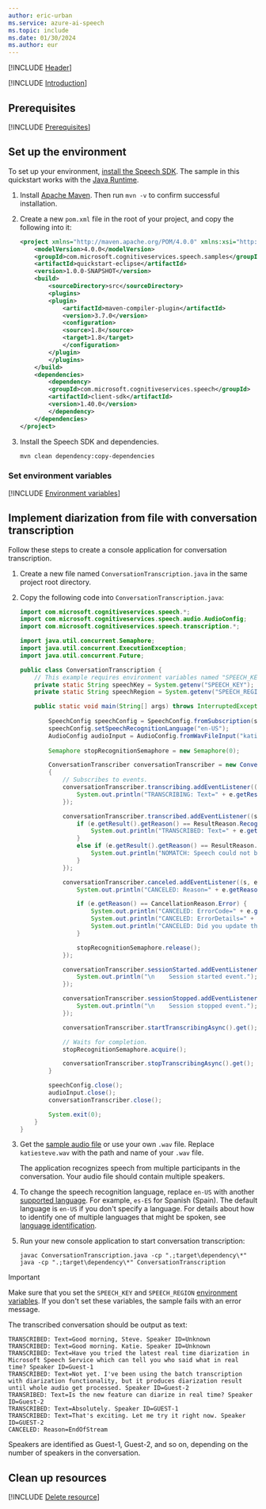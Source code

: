 ```yaml
---
author: eric-urban
ms.service: azure-ai-speech
ms.topic: include
ms.date: 01/30/2024
ms.author: eur
---
```


[!INCLUDE [Header](../../common/java.md)]

[!INCLUDE [Introduction](intro.md)]

## Prerequisites

[!INCLUDE [Prerequisites](../../common/azure-prerequisites.md)]

## Set up the environment

To set up your environment, [install the Speech SDK](~/articles/ai-services/speech-service/quickstarts/setup-platform.md?pivots=programming-language-java&tabs=jre). The sample in this quickstart works with the [Java Runtime](/azure/cognitive-services/speech-service/quickstarts/setup-platform?pivots=programming-language-java&tabs=jre).

1. Install [Apache Maven](https://maven.apache.org/install.html). Then run `mvn -v` to confirm successful installation.

1. Create a new `pom.xml` file in the root of your project, and copy the following into it:

    ```xml
    <project xmlns="http://maven.apache.org/POM/4.0.0" xmlns:xsi="http://www.w3.org/2001/XMLSchema-instance" xsi:schemaLocation="http://maven.apache.org/POM/4.0.0 http://maven.apache.org/xsd/maven-4.0.0.xsd">
        <modelVersion>4.0.0</modelVersion>
        <groupId>com.microsoft.cognitiveservices.speech.samples</groupId>
        <artifactId>quickstart-eclipse</artifactId>
        <version>1.0.0-SNAPSHOT</version>
        <build>
            <sourceDirectory>src</sourceDirectory>
            <plugins>
            <plugin>
                <artifactId>maven-compiler-plugin</artifactId>
                <version>3.7.0</version>
                <configuration>
                <source>1.8</source>
                <target>1.8</target>
                </configuration>
            </plugin>
            </plugins>
        </build>
        <dependencies>
            <dependency>
            <groupId>com.microsoft.cognitiveservices.speech</groupId>
            <artifactId>client-sdk</artifactId>
            <version>1.40.0</version>
            </dependency>
        </dependencies>
    </project>
    ```

1. Install the Speech SDK and dependencies.

    ```console
    mvn clean dependency:copy-dependencies
    ```

### Set environment variables

[!INCLUDE [Environment variables](../../common/environment-variables.md)]

## Implement diarization from file with conversation transcription

Follow these steps to create a console application for conversation transcription.

1. Create a new file named `ConversationTranscription.java` in the same project root directory.

1. Copy the following code into `ConversationTranscription.java`:

    ```java
    import com.microsoft.cognitiveservices.speech.*;
    import com.microsoft.cognitiveservices.speech.audio.AudioConfig;
    import com.microsoft.cognitiveservices.speech.transcription.*;
    
    import java.util.concurrent.Semaphore;
    import java.util.concurrent.ExecutionException;
    import java.util.concurrent.Future;
    
    public class ConversationTranscription {
        // This example requires environment variables named "SPEECH_KEY" and "SPEECH_REGION"
        private static String speechKey = System.getenv("SPEECH_KEY");
        private static String speechRegion = System.getenv("SPEECH_REGION");
    
        public static void main(String[] args) throws InterruptedException, ExecutionException {
            
            SpeechConfig speechConfig = SpeechConfig.fromSubscription(speechKey, speechRegion);
            speechConfig.setSpeechRecognitionLanguage("en-US");
            AudioConfig audioInput = AudioConfig.fromWavFileInput("katiesteve.wav");
            
            Semaphore stopRecognitionSemaphore = new Semaphore(0);
    
            ConversationTranscriber conversationTranscriber = new ConversationTranscriber(speechConfig, audioInput);
            {
                // Subscribes to events.
                conversationTranscriber.transcribing.addEventListener((s, e) -> {
                    System.out.println("TRANSCRIBING: Text=" + e.getResult().getText());
                });
    
                conversationTranscriber.transcribed.addEventListener((s, e) -> {
                    if (e.getResult().getReason() == ResultReason.RecognizedSpeech) {
                        System.out.println("TRANSCRIBED: Text=" + e.getResult().getText() + " Speaker ID=" + e.getResult().getSpeakerId() );
                    }
                    else if (e.getResult().getReason() == ResultReason.NoMatch) {
                        System.out.println("NOMATCH: Speech could not be transcribed.");
                    }
                });
    
                conversationTranscriber.canceled.addEventListener((s, e) -> {
                    System.out.println("CANCELED: Reason=" + e.getReason());
    
                    if (e.getReason() == CancellationReason.Error) {
                        System.out.println("CANCELED: ErrorCode=" + e.getErrorCode());
                        System.out.println("CANCELED: ErrorDetails=" + e.getErrorDetails());
                        System.out.println("CANCELED: Did you update the subscription info?");
                    }
    
                    stopRecognitionSemaphore.release();
                });
    
                conversationTranscriber.sessionStarted.addEventListener((s, e) -> {
                    System.out.println("\n    Session started event.");
                });
    
                conversationTranscriber.sessionStopped.addEventListener((s, e) -> {
                    System.out.println("\n    Session stopped event.");
                });
    
                conversationTranscriber.startTranscribingAsync().get();
    
                // Waits for completion.
                stopRecognitionSemaphore.acquire();
    
                conversationTranscriber.stopTranscribingAsync().get();
            }
    
            speechConfig.close();
            audioInput.close();
            conversationTranscriber.close();
    
            System.exit(0);
        }
    }
    ```

1. Get the [sample audio file](https://github.com/Azure-Samples/cognitive-services-speech-sdk/blob/master/sampledata/audiofiles/katiesteve.wav) or use your own `.wav` file. Replace `katiesteve.wav` with the path and name of your `.wav` file.

   The application recognizes speech from multiple participants in the conversation. Your audio file should contain multiple speakers.

1. To change the speech recognition language, replace `en-US` with another [supported language](/azure/cognitive-services/speech-service/supported-languages). For example, `es-ES` for Spanish (Spain). The default language is `en-US` if you don't specify a language. For details about how to identify one of multiple languages that might be spoken, see [language identification](/azure/cognitive-services/speech-service/language-identification).

1. Run your new console application to start conversation transcription:

   ```console
   javac ConversationTranscription.java -cp ".;target\dependency\*"
   java -cp ".;target\dependency\*" ConversationTranscription
   ```

> [!IMPORTANT]
> Make sure that you set the `SPEECH_KEY` and `SPEECH_REGION` [environment variables](#set-environment-variables). If you don't set these variables, the sample fails with an error message.

The transcribed conversation should be output as text:

```output
TRANSCRIBED: Text=Good morning, Steve. Speaker ID=Unknown
TRANSCRIBED: Text=Good morning. Katie. Speaker ID=Unknown
TRANSCRIBED: Text=Have you tried the latest real time diarization in Microsoft Speech Service which can tell you who said what in real time? Speaker ID=Guest-1
TRANSCRIBED: Text=Not yet. I've been using the batch transcription with diarization functionality, but it produces diarization result until whole audio get processed. Speaker ID=Guest-2
TRANSRIBED: Text=Is the new feature can diarize in real time? Speaker ID=Guest-2
TRANSCRIBED: Text=Absolutely. Speaker ID=GUEST-1
TRANSCRIBED: Text=That's exciting. Let me try it right now. Speaker ID=GUEST-2
CANCELED: Reason=EndOfStream
```

Speakers are identified as Guest-1, Guest-2, and so on, depending on the number of speakers in the conversation.

## Clean up resources

[!INCLUDE [Delete resource](../../common/delete-resource.md)]

